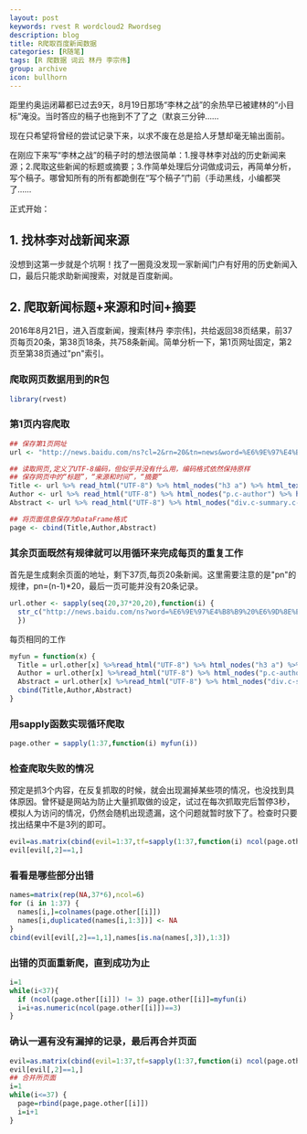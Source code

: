 ```yaml
---
layout: post
keywords: rvest R wordcloud2 Rwordseg
description: blog
title: R爬取百度新闻数据
categories: [R随笔]
tags: [R 爬数据 词云 林丹 李宗伟]
group: archive
icon: bullhorn
---
```

距里约奥运闭幕都已过去9天，8月19日那场“李林之战”的余热早已被建林的“小目标”淹没。当时答应的稿子也拖到不了了之（默哀三分钟……

现在只希望将曾经的尝试记录下来，以求不废在总是拾人牙慧却毫无输出面前。

在刚应下来写“李林之战”的稿子时的想法很简单：1.搜寻林李对战的历史新闻来源；2.爬取这些新闻的标题或摘要；3.作简单处理后分词做成词云，再简单分析，写个稿子。哪曾知所有的所有都跪倒在“写个稿子”门前（手动黑线，小编都哭了……

正式开始：

## 1. 找林李对战新闻来源

没想到这第一步就是个坑啊！找了一圈竟没发现一家新闻门户有好用的历史新闻入口，最后只能求助新闻搜索，对就是百度新闻。

## 2. 爬取新闻标题+来源和时间+摘要

2016年8月21日，进入百度新闻，搜索[林丹 李宗伟]，共给返回38页结果，前37页每页20条，第38页18条，共758条新闻。简单分析一下，第1页网址固定，第2页至第38页通过"pn"索引。

### 爬取网页数据用到的R包
```r
library(rvest) 
```

### 第1页内容爬取

```r
## 保存第1页网址
url <- "http://news.baidu.com/ns?cl=2&rn=20&tn=news&word=%E6%9E%97%E4%B8%B9%20%E6%9D%8E%E5%AE%97%E4%BC%9F"

## 读取网页,定义了UTF-8编码，但似乎并没有什么用，编码格式依然保持原样
## 保存网页中的“标题”，“来源和时间”，“摘要”
Title <- url %>% read_html("UTF-8") %>% html_nodes("h3 a") %>% html_text()
Author <- url %>% read_html("UTF-8") %>% html_nodes("p.c-author") %>% html_text()
Abstract <- url %>% read_html("UTF-8") %>% html_nodes("div.c-summary.c-row") %>% html_text()

## 将页面信息保存为DataFrame格式
page <- cbind(Title,Author,Abstract)
```

### 其余页面既然有规律就可以用循环来完成每页的重复工作

首先是生成剩余页面的地址，剩下37页,每页20条新闻。这里需要注意的是"pn"的规律，pn=(n-1)*20，最后一页可能并没有20条记录。

```r
url.other <- sapply(seq(20,37*20,20),function(i) {
  str_c("http://news.baidu.com/ns?word=%E6%9E%97%E4%B8%B9%20%E6%9D%8E%E5%AE%97%E4%BC%9F&pn=",i,"&cl=2&ct=0&tn=news&rn=20&ie=utf-8&bt=0&et=0")
  })
```

每页相同的工作

```r
myfun = function(x) {
  Title = url.other[x] %>%read_html("UTF-8") %>% html_nodes("h3 a") %>% html_text()
  Author = url.other[x] %>%read_html("UTF-8") %>% html_nodes("p.c-author") %>% html_text()
  Abstract = url.other[x] %>%read_html("UTF-8") %>% html_nodes("div.c-summary.c-row") %>% html_text()
  cbind(Title,Author,Abstract)
}
```

### 用sapply函数实现循环爬取

```r
page.other = sapply(1:37,function(i) myfun(i))
```

### 检查爬取失败的情况

预定是抓3个内容，在反复抓取的时候，就会出现漏掉某些项的情况，也没找到具体原因。曾怀疑是网站为防止大量抓取做的设定，试过在每次抓取完后暂停3秒，模拟人为访问的情况，仍然会随机出现遗漏，这个问题就暂时放下了。检查时只要找出结果中不是3列的即可。

```r
evil=as.matrix(cbind(evil=1:37,tf=sapply(1:37,function(i) ncol(page.other[[i]]) !=3)))
evil[evil[,2]==1,]
```

### 看看是哪些部分出错

```r
names=matrix(rep(NA,37*6),ncol=6)
for (i in 1:37) {
  names[i,]=colnames(page.other[[i]])
  names[i,duplicated(names[i,1:3])] <- NA
}
cbind(evil[evil[,2]==1,1],names[is.na(names[,3]),1:3])
```

### 出错的页面重新爬，直到成功为止

```r
i=1
while(i<37){
  if (ncol(page.other[[i]]) != 3) page.other[[i]]=myfun(i)
  i=i+as.numeric(ncol(page.other[[i]])==3)
}
```

### 确认一遍有没有漏掉的记录，最后再合并页面

```r
evil=as.matrix(cbind(evil=1:37,tf=sapply(1:37,function(i) ncol(page.other[[i]]) !=3)))
evil[evil[,2]==1,]
## 合并所页面
i=1
while(i<=37) {
  page=rbind(page,page.other[[i]])
  i=i+1
}
```
